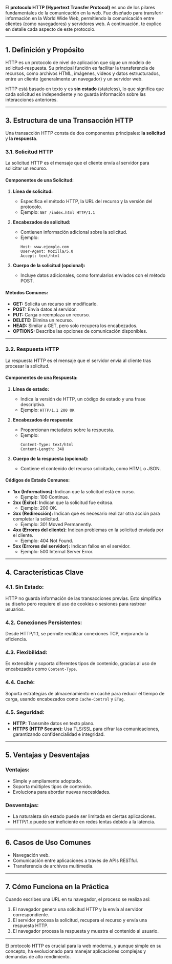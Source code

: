 El **protocolo HTTP (Hypertext Transfer Protocol)** es uno de los pilares fundamentales de la comunicación en la web. Fue diseñado para transferir información en la World Wide Web, permitiendo la comunicación entre clientes (como navegadores) y servidores web. A continuación, te explico en detalle cada aspecto de este protocolo.

---

## 1. **Definición y Propósito**
HTTP es un protocolo de nivel de aplicación que sigue un modelo de solicitud-respuesta. Su principal función es facilitar la transferencia de recursos, como archivos HTML, imágenes, videos y datos estructurados, entre un cliente (generalmente un navegador) y un servidor web.

HTTP está basado en texto y es **sin estado** (stateless), lo que significa que cada solicitud es independiente y no guarda información sobre las interacciones anteriores.

---


## 3. **Estructura de una Transacción HTTP**
Una transacción HTTP consta de dos componentes principales: **la solicitud** y **la respuesta**.

### 3.1. **Solicitud HTTP**
La solicitud HTTP es el mensaje que el cliente envía al servidor para solicitar un recurso.

#### Componentes de una Solicitud:
1. **Línea de solicitud:**
   - Especifica el método HTTP, la URL del recurso y la versión del protocolo.
   - Ejemplo: `GET /index.html HTTP/1.1`

2. **Encabezados de solicitud:**
   - Contienen información adicional sobre la solicitud.
   - Ejemplo:
     ```
     Host: www.ejemplo.com
     User-Agent: Mozilla/5.0
     Accept: text/html
     ```

3. **Cuerpo de la solicitud (opcional):**
   - Incluye datos adicionales, como formularios enviados con el método POST.

#### Métodos Comunes:
- **GET:** Solicita un recurso sin modificarlo.
- **POST:** Envía datos al servidor.
- **PUT:** Carga o reemplaza un recurso.
- **DELETE:** Elimina un recurso.
- **HEAD:** Similar a GET, pero solo recupera los encabezados.
- **OPTIONS:** Describe las opciones de comunicación disponibles.

---

### 3.2. **Respuesta HTTP**
La respuesta HTTP es el mensaje que el servidor envía al cliente tras procesar la solicitud.

#### Componentes de una Respuesta:
1. **Línea de estado:**
   - Indica la versión de HTTP, un código de estado y una frase descriptiva.
   - Ejemplo: `HTTP/1.1 200 OK`

2. **Encabezados de respuesta:**
   - Proporcionan metadatos sobre la respuesta.
   - Ejemplo:
     ```
     Content-Type: text/html
     Content-Length: 348
     ```

3. **Cuerpo de la respuesta (opcional):**
   - Contiene el contenido del recurso solicitado, como HTML o JSON.

#### Códigos de Estado Comunes:
- **1xx (Informativos):** Indican que la solicitud está en curso.
  - Ejemplo: 100 Continue.
- **2xx (Éxito):** Indican que la solicitud fue exitosa.
  - Ejemplo: 200 OK.
- **3xx (Redirección):** Indican que es necesario realizar otra acción para completar la solicitud.
  - Ejemplo: 301 Moved Permanently.
- **4xx (Errores del cliente):** Indican problemas en la solicitud enviada por el cliente.
  - Ejemplo: 404 Not Found.
- **5xx (Errores del servidor):** Indican fallos en el servidor.
  - Ejemplo: 500 Internal Server Error.

---

## 4. **Características Clave**
### 4.1. **Sin Estado:**
HTTP no guarda información de las transacciones previas. Esto simplifica su diseño pero requiere el uso de cookies o sesiones para rastrear usuarios.

### 4.2. **Conexiones Persistentes:**
Desde HTTP/1.1, se permite reutilizar conexiones TCP, mejorando la eficiencia.

### 4.3. **Flexibilidad:**
Es extensible y soporta diferentes tipos de contenido, gracias al uso de encabezados como `Content-Type`.

### 4.4. **Caché:**
Soporta estrategias de almacenamiento en caché para reducir el tiempo de carga, usando encabezados como `Cache-Control` y `ETag`.

### 4.5. **Seguridad:**
- **HTTP:** Transmite datos en texto plano.
- **HTTPS (HTTP Secure):** Usa TLS/SSL para cifrar las comunicaciones, garantizando confidencialidad e integridad.

---

## 5. **Ventajas y Desventajas**
### Ventajas:
- Simple y ampliamente adoptado.
- Soporta múltiples tipos de contenido.
- Evoluciona para abordar nuevas necesidades.

### Desventajas:
- La naturaleza sin estado puede ser limitada en ciertas aplicaciones.
- HTTP/1.x puede ser ineficiente en redes lentas debido a la latencia.

---

## 6. **Casos de Uso Comunes**
- Navegación web.
- Comunicación entre aplicaciones a través de APIs RESTful.
- Transferencia de archivos multimedia.

---

## 7. **Cómo Funciona en la Práctica**
Cuando escribes una URL en tu navegador, el proceso se realiza así:
1. El navegador genera una solicitud HTTP y la envía al servidor correspondiente.
2. El servidor procesa la solicitud, recupera el recurso y envía una respuesta HTTP.
3. El navegador procesa la respuesta y muestra el contenido al usuario.

---

El protocolo HTTP es crucial para la web moderna, y aunque simple en su concepto, ha evolucionado para manejar aplicaciones complejas y demandas de alto rendimiento.